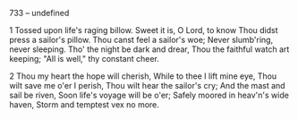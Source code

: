 733 – undefined


1
Tossed upon life's raging billow.
Sweet it is, O Lord, to know
Thou didst press a sailor's pillow.
Thou canst feel a sailor's woe;
Never slumb'ring, never sleeping.
Tho' the night be dark and drear,
Thou the faithful watch art keeping;
"All is well," thy constant cheer.

2
Thou my heart the hope will cherish,
While to thee I lift mine eye,
Thou wilt save me o'er I perish,
Thou wilt hear the sailor's cry;
And the mast and sail be riven,
Soon life's voyage will be o'er;
Safely moored in heav'n's wide haven,
Storm and temptest vex no more.
